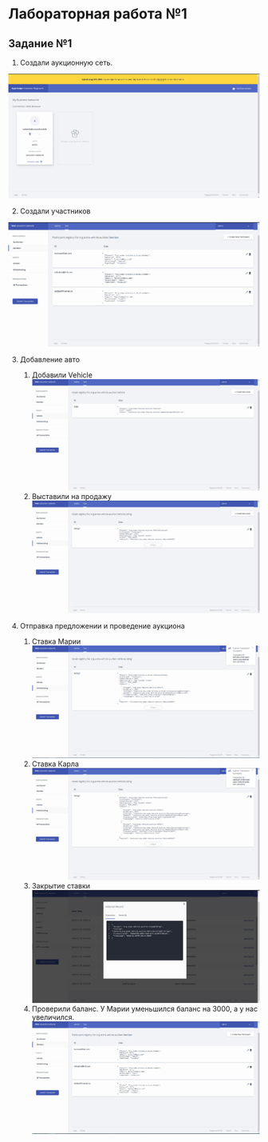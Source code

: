 # Лабораторная работа №1

## Задание №1

1. Создали аукционную сеть.

![1](p/1.png)

2. Создали участников

![2](p/2.png)

3. Добавление авто
   1. Добавили Vehicle
![3_1](p/3_1.png)
   2. Выставили на продажу
![3_2](p/3_2.png)

4. Отправка предложении и проведение аукциона
   1. Ставка Марии
![4_1](p/4_1.png)
   2. Ставка Карла
![4_2](p/4_2.png)
   3. Закрытие ставки
![4_3](p/4_3.png)
   4. Проверили баланс. У Марии уменьшился баланс на 3000, а у нас увеличился.
![4_4](p/4_4.png)

